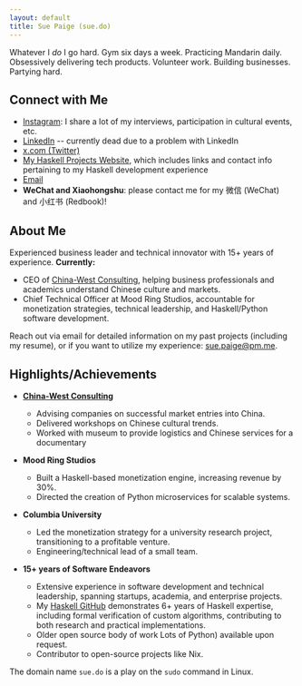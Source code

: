 ```yaml
---
layout: default
title: Sue Paige (sue.do)
---
```


Whatever I *do* I go hard. Gym six days a week. Practicing Mandarin daily. Obsessively delivering tech products. Volunteer work. Building businesses. Partying hard.

## Connect with Me

- [Instagram](https://www.instagram.com/gildedpaige/): I share a lot of my interviews, participation in cultural events, etc.
- [LinkedIn](https://www.linkedin.com/in/sue-paige/) -- currently dead due to a problem with LinkedIn
- [x.com (Twitter)](https://x.com/sue_do_paige)
- [My Haskell Projects Website](https://www.someodd.zip), which includes links and contact info pertaining to my Haskell development experience
- [Email](mailto:sue.paige@pm.me)
- **WeChat and Xiaohongshu**: please contact me for my 微信 (WeChat) and 小红书 (Redbook)!

## About Me

Experienced business leader and technical innovator with 15+ years of experience. **Currently:**

- CEO of [China-West Consulting](https://chinawest.consulting), helping business professionals and academics understand Chinese culture and markets.
- Chief Technical Officer at Mood Ring Studios, accountable for monetization strategies, technical leadership, and Haskell/Python software development.

Reach out via email for detailed information on my past projects (including my resume), or if you want to utilize my experience: [sue.paige@pm.me](mailto:sue.paige@pm.me).

## Highlights/Achievements

- **[China-West Consulting](https://chinawest.consulting)**
  - Advising companies on successful market entries into China.
  - Delivered workshops on Chinese cultural trends.
  - Worked with museum to provide logistics and Chinese services for a documentary

- **Mood Ring Studios**
  - Built a Haskell-based monetization engine, increasing revenue by 30%.
  - Directed the creation of Python microservices for scalable systems.

- **Columbia University**
  - Led the monetization strategy for a university research project, transitioning to a profitable venture.
  - Engineering/technical lead of a small team.

- **15+ years of Software Endeavors**
  - Extensive experience in software development and technical leadership, spanning startups, academia, and enterprise projects.
  - My [Haskell GitHub](https://github.com/someodd) demonstrates 6+ years of Haskell expertise, including formal verification of custom algorithms, contributing to both research and practical implementations.
  - Older open source body of work Lots of Python) available upon request.
  - Contributor to open-source projects like Nix.

The domain name `sue.do` is a play on the `sudo` command in Linux.
